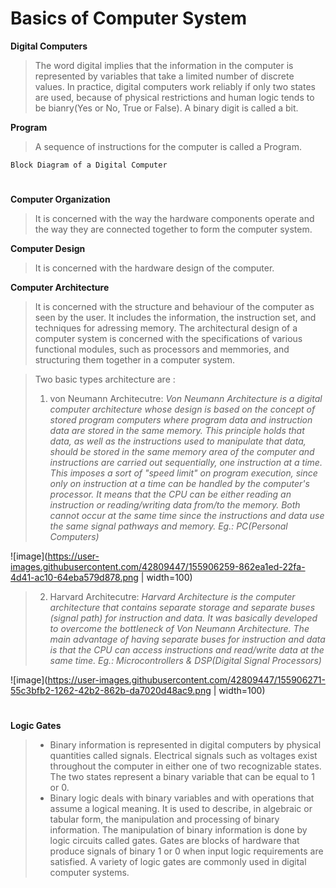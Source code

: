 # **Basics of Computer System**
**Digital Computers**
>The word digital implies that the information in the computer is represented by variables that take a limited number of discrete values. In practice, digital computers work reliably if only two states are used, because of physical restrictions and human logic tends to be bianry(Yes or No, True or False).
>A binary digit is called a bit. 

**Program**
>A sequence of instructions for the computer is called a Program.


`Block Diagram of a Digital Computer`

#

**Computer Organization**
>It is concerned with the way the hardware components operate and the way they are connected together to form the computer system.

**Computer Design**
>It is concerned with the hardware design of the computer.

**Computer Architecture**
>It is concerned with the structure and behaviour of the computer as seen by the user. It includes the information, the instruction set, and techniques for adressing memory. The architectural design of a computer system is concerned with the specifications of various functional modules, such as processors and memmories, and structuring them together in a computer system.

>Two basic types architecture are : 
>1. von Neumann Architecutre: _Von Neumann Architecture is a digital computer architecture whose design is based on the concept of stored program computers where program data and instruction data are stored in the same memory. This principle holds that data, as well as the instructions used to manipulate that data, should be stored in the same memory area of the computer and instructions are carried out sequentially, one instruction at a time. This imposes a sort of "speed limit" on program execution, since only on instruction at a time can be handled by the computer's processor. It means that the CPU can be either reading an instruction or reading/writing data from/to the memory. Both cannot occur at the same time since the instructions and data use the same signal pathways and memory. Eg.: PC(Personal Computers)_

![image](https://user-images.githubusercontent.com/42809447/155906259-862ea1ed-22fa-4d41-ac10-64eba579d878.png | width=100)


>2. Harvard Architecutre: _Harvard Architecture is the computer architecture that contains separate storage and separate buses (signal path) for instruction and data. It was basically developed to overcome the bottleneck of Von Neumann Architecture. The main advantage of having separate buses for instruction and data is that the CPU can access instructions and read/write data at the same time. Eg.: Microcontrollers & DSP(Digital Signal Processors)_

![image](https://user-images.githubusercontent.com/42809447/155906271-55c3bfb2-1262-42b2-862b-da7020d48ac9.png | width=100)


#

**Logic Gates**
> - Binary information is represented in digital computers by physical quantities called signals. Electrical signals such as voltages exist throughout the computer in either one of two recognizable states. The two states represent a binary variable that can be equal to 1 or 0.
> - Binary logic deals with binary variables and with operations that assume a logical meaning. It is used to describe, in algebraic or tabular form, the manipulation and processing of binary information. The manipulation of binary information is done by logic circuits called gates. Gates are blocks of hardware that produce signals of binary 1 or 0 when input logic requirements are satisfied. A variety of logic gates are commonly used in digital computer systems.

